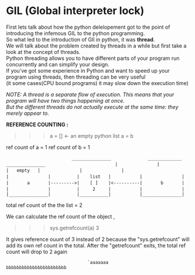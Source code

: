 # GIL (Global interpreter lock)
First lets talk about how the python delelopement got to the point of introducing the infemous GIL to the python programming.  
So what led to the introduction of GIl in python, it was **thread**.  
We will talk about the problem created by threads in a while but first take a look at the concept of threads.  
Python threading allows you to have different parts of your program run concurrently and can simplify your design.  
If you’ve got some experience in Python and want to speed up your program using threads, then threading can be very useful  
(it some cases(CPU bound programs) it may slow down the execution time)

*NOTE: A thread is a separate flow of execution. This means that your program will have two things happening at once.  
       But the different threads do not actually execute at the same time: they merely appear to.*  
       
**REFERENCE COUNTING :**  
>>> a = []       <-        an empty python list
>>> a = b

ref count of a = 1
ref count of b = 1

`                          _______________              _____________               _______________   `
`                         |               |             |   empty   |               |               |  `
`                         |               |          |    list   |           |               |  `
`                         |       a       |--------->|    [ ]    |<----------|       b       |  `
`                         |               |          |     2     |           |               |  `
`                         |_______________|          |___________|           |_______________|  `                         
                          

total ref  count of the the list = 2

We can calculate the ref count of the object ,
>>> sys.getrefcount(a)
    3
    
It gives reference ouunt of 3 instead of 2 because the "sys.getrefcount" will add its own ref count in the total.
After the "getrefcount" exits, the total ref count will drop to 2 again

                                   `aaaaaaa                                     bbbbbbbbbbbbbbbbbbbbbbb
